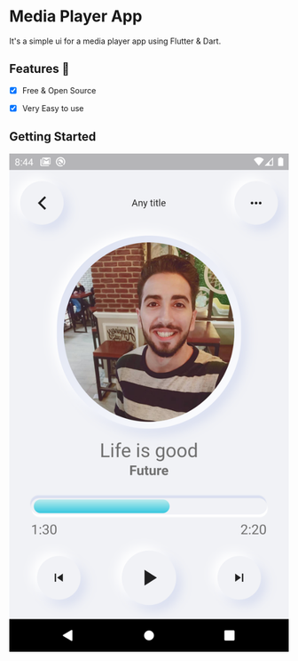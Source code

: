 # Media Player App

It's a simple ui for a media player app using Flutter & Dart.

## Features :dart:
* [x] Free & Open Source
* [x] Very Easy to use


## Getting Started

![](assets/images/screen.png)
